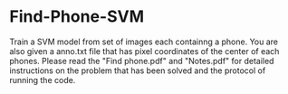 # Find-Phone-SVM
Train a SVM model from set of images each containng a phone. You are also given a anno.txt file that has pixel coordinates of the center of each phones. Please read the "Find phone.pdf" and "Notes.pdf" for detailed instructions on the problem that has been solved and the protocol of running the code.
